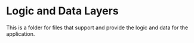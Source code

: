 # Logic and Data Layers
This is a folder for files that support and provide the logic and data for the application.
